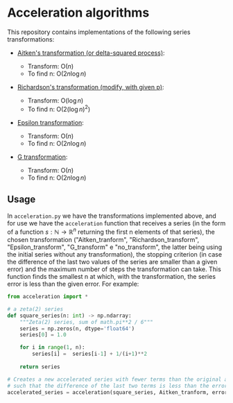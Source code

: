 # Acceleration algorithms

This repository contains implementations of the following series transformations:

* [Aitken's transformation (or delta-squared process)](https://en.wikipedia.org/wiki/Aitken%27s_delta-squared_process):
  - Transform: O($n$)
  - To find n: O($2n\log n$)

* [Richardson's transformation (modify, with given p)](https://en.wikipedia.org/wiki/Richardson_extrapolation):
  - Transform: O($\log n$)
  - To find n: O($2(\log n)^2$)

* [Epsilon transformation](https://www.sciencedirect.com/science/article/pii/S0377042700003551):
  - Transform: O($n$)
  - To find n: O($2n\log n$)

* [G transformation](https://epubs.siam.org/doi/abs/10.1137/0704032?journalCode=sjnaam):
  - Transform: O($n$)
  - To find n: O($2n\log n$)

## Usage

In `acceleration.py` we have the transformations implemented above, and for use we have the `acceleration` function that receives a series (in the form of a function $s: \mathbb{N} \to \mathbb{R}^n$ returning the first n elements of that series), the chosen transformation ("Aitken_tranform", "Richardson_transform", "Epsilon_transform", "G_transform" e "no_transform", the latter being using the initial series without any transformation), the stopping criterion (in case the difference of the last two values of the series are smaller than a given error) and the maximum number of steps the transformation can take. This function finds the smallest n at which, with the transformation, the series error is less than the given error. For example:

```python
from acceleration import *

# a zeta(2) series
def square_series(n: int) -> np.ndarray:
    """Zeta(2) series, sum of math.pi**2 / 6"""
    series = np.zeros(n, dtype='float64')
    series[0] = 1.0

    for i in range(1, n):
        series[i] =  series[i-1] + 1/(i+1)**2
    
    return series

# Creates a new accelerated series with fewer terms than the original and 
# such that the difference of the last two terms is less than the error=1e-5:
accelerated_series = acceleration(square_series, Aitken_tranform, error=1e-5, max_steps=2)
```
